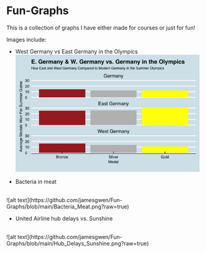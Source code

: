# Fun-Graphs
This is a collection of graphs I have either made for courses or just for fun!

Images include:
- West Germany vs East Germany in the Olympics 
![alt text](https://github.com/jamesgwen/Fun-Graphs/blob/main/Germany_Olympics.png?raw=true)

- Bacteria in meat
<br />
![alt text](https://github.com/jamesgwen/Fun-Graphs/blob/main/Bacteria_Meat.png?raw=true)

- United Airline hub delays vs. Sunshine
<br />
![alt text](https://github.com/jamesgwen/Fun-Graphs/blob/main/Hub_Delays_Sunshine.png?raw=true)
